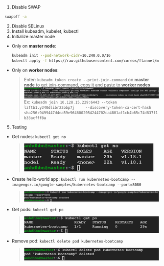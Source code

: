 1. Disable SWAP
  ```bash
  swapoff -a
  ```
2. Disable SELinux
3. Install kubeadm, kubelet, kubectl
4. Initialize master node
  - Only on **master node**:
    ```bash
    kubeadm init --pod-network-cidr=10.240.0.0/16
    kubectl apply -f https://raw.githubusercontent.com/coreos/flannel/master/Documentation/kube-flannel.yml
    ```
  - Only on **worker nodes**:
    > Enter: `kubeadm token create --print-join-command` on **master node** to get join-command, copy it and paste to **worker nodes**
    ![join-command-picture](./join-command.png)
    Ex: `kubeadm join 10.128.15.229:6443 --token lzftb1.y340dlibr22obp7j     --discovery-token-ca-cert-hash sha256:9499447d4ea59e9646002054244702ca4801af1cb4b65c74d837f1b33acfff8a`
5. Testing
  - Get nodes: `kubectl get no`
    > ![get-nodes-picture](./get-nodes.png)
  - Create hello-world app: `kubectl run kubernetes-bootcamp --image=gcr.io/google-samples/kubernetes-bootcamp --port=8080`
    > ![hello-world-picture](./hello-world.png)
  - Get pods: `kubectl get po`
    > ![Get-pod-picture](./get-po.png)
  - Remove pod: `kubectl delete pod kubernetes-bootcamp`
    > ![Remove-pod-picture](./remove-pod.png)